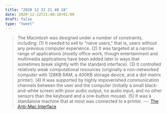 ```yaml
---
title: "2020 12 22 21 40 18"
date: 2020-12-22T21:40:18+01:00
draft: false
type: "tweet"
---
```


> The Macintosh was designed under a number of constraints, including: (1) It needed to sell to "naive users," that is, users without any previous computer experience. (2) It was targeted at a narrow range of applications (mostly office work, though entertainment and multimedia applications have been added later in ways that sometimes break slightly with the standard interface). (3) It controlled relatively weak computational resources (originally a non-networked computer with 128KB RAM, a 400KB storage device, and a dot-matrix printer). (4) It was supported by highly impoverished communication channels between the user and the computer (initially a small black-and-white screen with poor audio output, no audio input, and no other sensors than the keyboard and a one-button mouse). (5) It was a standalone machine that at most was connected to a printer. --- [The Anti-Mac Interface](https://www.nngroup.com/articles/anti-mac-interface/)
